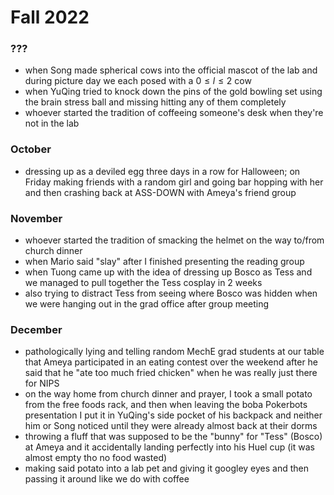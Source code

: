 # Fall 2022
### ???
- when Song made spherical cows into the official mascot of the lab and during picture day we each posed with a $0 \leq l \leq 2$ cow
- when YuQing tried to knock down the pins of the gold bowling set using the brain stress ball and missing hitting any of them completely
- whoever started the tradition of coffeeing someone's desk when they're not in the lab
### October
- dressing up as a deviled egg three days in a row for Halloween; on Friday making friends with a random girl and going bar hopping with her and then crashing back at ASS-DOWN with Ameya's friend group

### November
- whoever started the tradition of smacking the helmet on the way to/from church dinner
- when Mario said "slay" after I finished presenting the reading group
- when Tuong came up with the idea of dressing up Bosco as Tess and we managed to pull together the Tess cosplay in 2 weeks
- also trying to distract Tess from seeing where Bosco was hidden when we were hanging out in the grad office after group meeting
### December 
- pathologically lying and telling random MechE grad students at our table that Ameya participated in an eating contest over the weekend after he said that he "ate too much fried chicken" when he was really just there for NIPS
- on the way home from church dinner and prayer, I took a small potato from the free foods rack, and then when leaving the boba Pokerbots presentation I put it in YuQing's side pocket of his backpack and neither him or Song noticed until they were already almost back at their dorms
- throwing a fluff that was supposed to be the "bunny" for "Tess" (Bosco) at Ameya and it accidentally landing perfectly into his Huel cup (it was almost empty tho no food wasted)
- making said potato into a lab pet and giving it googley eyes and then passing it around like we do with coffee
